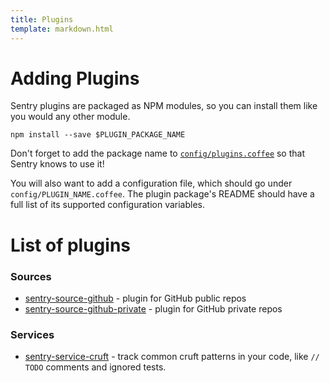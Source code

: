 ```yaml
---
title: Plugins
template: markdown.html
---
```

# Adding Plugins

Sentry plugins are packaged as NPM modules, so you can install them like you would any other module.
```
npm install --save $PLUGIN_PACKAGE_NAME
```

Don't forget to add the package name to [`config/plugins.coffee`](config/plugins.coffee) so that Sentry knows to use it!

You will also want to add a configuration file, which should go under `config/PLUGIN_NAME.coffee`. The plugin package's README should have a full list of its supported configuration variables.

# List of plugins

### Sources

* [sentry-source-github](https://github.com/isibner/sentry-source-github) - plugin for GitHub public repos
* [sentry-source-github-private](https://github.com/isibner/sentry-source-github-private) - plugin for GitHub private repos

### Services

* [sentry-service-cruft](https://github.com/isibner/sentry-service-cruft) - track common cruft patterns in your code, like `// TODO` comments and ignored tests.